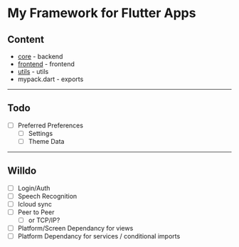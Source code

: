 # My Framework for Flutter Apps

<!-- ## ToC

- [My Framework for Flutter Apps](#my-framework-for-flutter-apps)
  - [ToC](#toc)
  - [Content](#content)
  - [Done](#done)
  - [Todo](#todo)
  - [Willdo](#willdo) 
*** -->

## Content
- [core](core/README.md#content) - backend
- [frontend](frontend/README.md#content) - frontend
- [utils](utils/README.md#content) - utils
- mypack.dart - exports

<!-- ***
## Done
 -->

***

## Todo

- [ ] Preferred Preferences
  - [ ] Settings
  - [ ] Theme Data

***

## Willdo

- [ ] Login/Auth
- [ ] Speech Recognition
- [ ] Icloud sync
- [ ] Peer to Peer
  - [ ] or TCP/IP?
- [ ] Platform/Screen Dependancy for views
- [ ] Platform Dependancy for services / conditional imports

